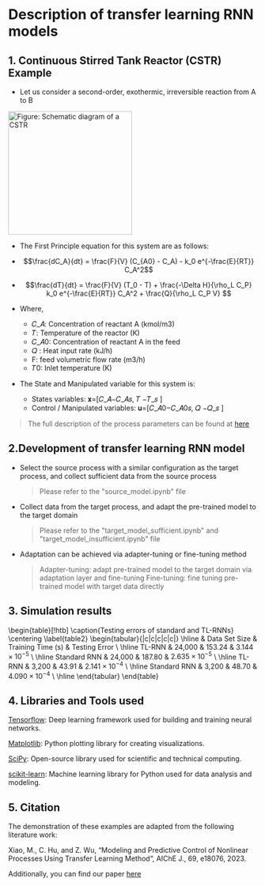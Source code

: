 # Description of transfer learning RNN models

## 1. Continuous Stirred Tank Reactor (CSTR) Example

- Let us consider a second-order, exothermic, irreversible reaction from A to B


<img src="https://github.com/Keerthana-Vellayappan/Demonstration-of-Physics-Informed-Machine-Learning-Model/assets/160836399/c1337cf1-eb78-47d7-b95b-1ce399d0ad10" alt = " Figure: Schematic diagram of a CSTR" width="250" height="250">


- The First Principle equation for this system are as follows:
- $$\frac{dC_A}{dt} = \frac{F}{V} (C_{A0} - C_A) - k_0 e^{-\frac{E}{RT}} C_A^2$$
- $$\frac{dT}{dt} = \frac{F}{V} (T_0 - T) + \frac{-\Delta H}{\rho_L C_P} k_0 e^{-\frac{E}{RT}} C_A^2 + \frac{Q}{\rho_L C_P V} $$

- Where,

   - 𝐶_𝐴: Concentration of reactant A (kmol/m3)
   - 𝑇: Temperature of the reactor (K)
   - 𝐶_𝐴0: Concentration of reactant A in the feed
   - 𝑄 :  Heat input rate (kJ/h)
   - F: feed volumetric flow rate (m3/h)
   - 𝑇0: Inlet temperature (K)


- The State and Manipulated variable for this system is:

    - States variables: 𝐱=[𝐶_𝐴−𝐶_𝐴𝑠, 𝑇 −𝑇_𝑠 ]
    - Control / Manipulated variables: 𝐮=[𝐶_𝐴0−𝐶_𝐴0𝑠, 𝑄 −𝑄_𝑠 ]


> The full description of the process parameters can be found at [here](https://link.springer.com/book/10.1007/978-3-030-71183-2)

## 2.Development of transfer learning RNN model

- Select the source process with a similar configuration as the target process, and collect sufficient data from the source process
   > Please refer to the "source_model.ipynb" file
- Collect data from the target process, and adapt the pre-trained model to the target domain
   > Please refer to the "target_model_sufficient.ipynb" and "target_model_insufficient.ipynb" file
- Adaptation can be achieved via adapter-tuning or fine-tuning method
  > Adapter-tuning: adapt pre-trained model to the target domain via adaptation layer and fine-tuning
  > Fine-tuning: fine tuning pre-trained model with target data directly
  
## 3. Simulation results

\begin{table}[!htb]
\caption{Testing errors of standard and TL-RNNs}
\centering
\label{table2}
\begin{tabular}{|c|c|c|c|c|}
\hline
                 & Data Set Size   & Training Time (s)   & Testing Error         \\ \hline
TL-RNN  & 24,000          & 153.24           & $3.144\times10^{-5}$      \\ \hline
Standard RNN    & 24,000          & 187.80          & $2.635\times10^{-5}$       \\ \hline
TL-RNN  & 3,200           & 43.91           & $2.141\times10^{-4}$        \\ \hline
Standard RNN    & 3,200           & 48.70            & $4.090\times10^{-4}$         \\ \hline
\end{tabular}
\end{table}

## 4. Libraries and Tools used

[Tensorflow](https://www.tensorflow.org/): Deep learning framework used for building and training neural networks.

[Matplotlib](https://matplotlib.org/): Python plotting library for creating visualizations.

[SciPy](https://www.scipy.org/): Open-source library used for scientific and technical computing.

[scikit-learn](https://scikit-learn.org/): Machine learning library for Python used for data analysis and modeling.


## 5. Citation

The demonstration of these examples are adapted from the following literature work:

Xiao, M., C. Hu, and Z. Wu, “Modeling and Predictive Control of Nonlinear Processes Using Transfer Learning Method“, AIChE J., 69, e18076, 2023.

Additionally, you can find our paper [here](https://aiche.onlinelibrary.wiley.com/doi/full/10.1002/aic.18076)

